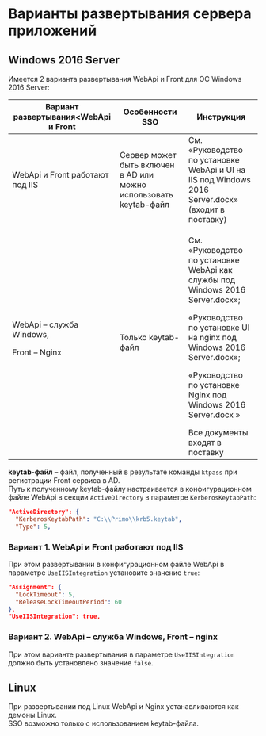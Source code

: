 # Варианты развертывания сервера приложений 

## Windows 2016 Server

Имеется 2 варианта развертывания WebApi и Front для ОС Windows 2016 Server:

| Вариант развертывания<WebApi и Front | Особенности SSO | Инструкция | 
| ------------------------------------ | --------------- | ---------------------------------- |
| WebApi и Front работают под IIS      | Сервер может быть включен в AD или можно использовать keytab-файл | См. «Руководство по установке WebApi и UI на IIS под Windows 2016 Server.docx» (входит в поставку) |
| WebApi – служба Windows, <p>Front – Nginx</p> | Только keytab-файл | <p>См. «Руководство по установке WebApi как службы под Windows 2016 Server.docx»;</p> <p>«Руководство по установке UI на nginx под Windows 2016 Server.docx»;</p> <p>«Руководство по установке Nginx под Windows 2016 Server.docx »</p> Все документы входят в поставку |

**keytab-файл** – файл, полученный в результате команды `ktpass` при регистрации Front сервиса в AD.\
Путь к полученному keytab-файлу настраивается в конфигурационном файле WebApi в секции `ActiveDirectory` в параметре `KerberosKeytabPath`:

```json
"ActiveDirectory": {
  "KerberosKeytabPath": "C:\\Primo\\krb5.keytab",
  "Type": 5,
```
### Вариант 1. WebApi и Front работают под IIS

При этом развертывании в конфигурационном файле WebApi в параметре `UseIISIntegration` установите значение `true`:

```json
"Assignment": {
  "LockTimeout": 5,
  "ReleaseLockTimeoutPeriod": 60
},
"UseIISIntegration": true,
```
### Вариант 2. WebApi – служба Windows, Front – nginx

При этом варианте развертывания в параметре `UseIISIntegration` должно быть установлено значение `false`.

## Linux

При развертывании под Linux WebApi и Nginx устанавливаются как демоны Linux.\
SSO возможно только с использованием keytab-файла.



